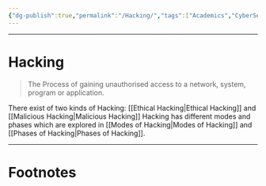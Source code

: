 ```yaml
---
{"dg-publish":true,"permalink":"/Hacking/","tags":["Academics","CyberSec","EthHack"]}
---
```



---
# Hacking
> The Process of gaining unauthorised access to a network, system, program or application.

There exist of two kinds of Hacking: [[Ethical Hacking\|Ethical Hacking]] and [[Malicious Hacking\|Malicious Hacking]]
Hacking has different modes and phases which are explored in [[Modes of Hacking\|Modes of Hacking]] and [[Phases of Hacking\|Phases of Hacking]].

---
# Footnotes